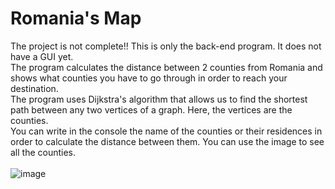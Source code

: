 # Romania's Map

The project is not complete!! This is only the back-end program. It does not have a GUI yet.
<br>
The program calculates the distance between 2 counties from Romania and shows what counties you have to go through in order to reach your destination.
<br>
The program uses Dijkstra's algorithm that allows us to find the shortest path between any two vertices of a graph. Here, the vertices are the counties.
<br>
You can write in the console the name of the counties or their residences in order to calculate the distance between them. You can use the image to see all the counties.
<br><br>
![image](https://user-images.githubusercontent.com/102962523/178837659-d19393b3-b3b6-4c02-80d4-c84591c2c198.png)


